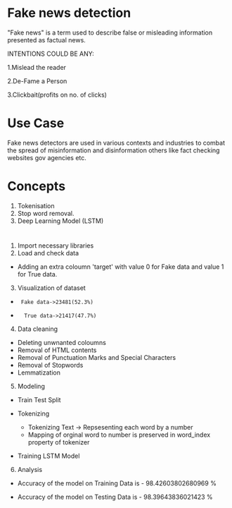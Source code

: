 
# Fake news detection

"Fake news" is a term used to describe false or misleading information presented as factual news.

INTENTIONS COULD BE ANY:

1.Mislead the reader

2.De-Fame a Person

3.Clickbait(profits on no. of clicks)

# Use Case

Fake news detectors are used in various contexts and industries to combat the spread of misinformation and disinformation others like fact checking websites gov 
agencies etc.   

# Concepts

1. Tokenisation
2. Stop word removal.
3. Deep Learning Model (LSTM)

# 

1. Import necessary libraries
2. Load and check data
 -  Adding    an  extra   coloumn 'target'    with    value   0   for Fake    data    and value 1 for True data.

 3. Visualization of dataset
 -      Fake data->23481(52.3%)
-       True data->21417(47.7%)       


4.  Data cleaning 
- Deleting unwnanted coloumns
- Removal of HTML contents
- Removal of Punctuation Marks and Special Characters
- Removal of Stopwords
- Lemmatization

5. Modeling
- Train Test Split
- Tokenizing
    - Tokenizing Text -> Repsesenting each word by a number
    - Mapping of orginal word to number is preserved in word_index property of tokenizer

 - Training LSTM Model

 6. Analysis

 - Accuracy of the model on Training Data is -  98.42603802680969 %

 - Accuracy of the model on Testing Data is -  98.39643836021423 %   
